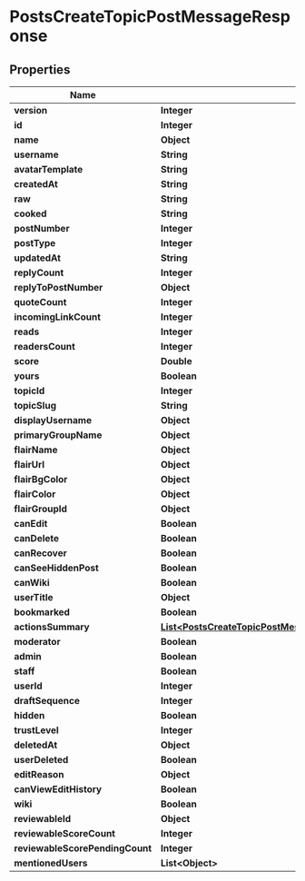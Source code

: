 

# PostsCreateTopicPostMessageResponse


## Properties

| Name | Type | Description | Notes |
|------------ | ------------- | ------------- | -------------|
|**version** | **Integer** |  |  |
|**id** | **Integer** |  |  |
|**name** | **Object** |  |  |
|**username** | **String** |  |  |
|**avatarTemplate** | **String** |  |  |
|**createdAt** | **String** |  |  |
|**raw** | **String** |  |  [optional] |
|**cooked** | **String** |  |  |
|**postNumber** | **Integer** |  |  |
|**postType** | **Integer** |  |  |
|**updatedAt** | **String** |  |  |
|**replyCount** | **Integer** |  |  |
|**replyToPostNumber** | **Object** |  |  |
|**quoteCount** | **Integer** |  |  |
|**incomingLinkCount** | **Integer** |  |  |
|**reads** | **Integer** |  |  |
|**readersCount** | **Integer** |  |  |
|**score** | **Double** |  |  |
|**yours** | **Boolean** |  |  |
|**topicId** | **Integer** |  |  |
|**topicSlug** | **String** |  |  |
|**displayUsername** | **Object** |  |  |
|**primaryGroupName** | **Object** |  |  |
|**flairName** | **Object** |  |  |
|**flairUrl** | **Object** |  |  |
|**flairBgColor** | **Object** |  |  |
|**flairColor** | **Object** |  |  |
|**flairGroupId** | **Object** |  |  [optional] |
|**canEdit** | **Boolean** |  |  |
|**canDelete** | **Boolean** |  |  |
|**canRecover** | **Boolean** |  |  |
|**canSeeHiddenPost** | **Boolean** |  |  [optional] |
|**canWiki** | **Boolean** |  |  |
|**userTitle** | **Object** |  |  |
|**bookmarked** | **Boolean** |  |  |
|**actionsSummary** | [**List&lt;PostsCreateTopicPostMessageResponseActionsSummaryInner&gt;**](PostsCreateTopicPostMessageResponseActionsSummaryInner.md) |  |  |
|**moderator** | **Boolean** |  |  |
|**admin** | **Boolean** |  |  |
|**staff** | **Boolean** |  |  |
|**userId** | **Integer** |  |  |
|**draftSequence** | **Integer** |  |  |
|**hidden** | **Boolean** |  |  |
|**trustLevel** | **Integer** |  |  |
|**deletedAt** | **Object** |  |  |
|**userDeleted** | **Boolean** |  |  |
|**editReason** | **Object** |  |  |
|**canViewEditHistory** | **Boolean** |  |  |
|**wiki** | **Boolean** |  |  |
|**reviewableId** | **Object** |  |  |
|**reviewableScoreCount** | **Integer** |  |  |
|**reviewableScorePendingCount** | **Integer** |  |  |
|**mentionedUsers** | **List&lt;Object&gt;** |  |  [optional] |



